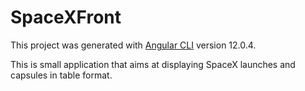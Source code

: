 # SpaceXFront

This project was generated with [Angular CLI](https://github.com/angular/angular-cli) version 12.0.4.

This is small application that aims at displaying SpaceX launches and capsules in table format.
